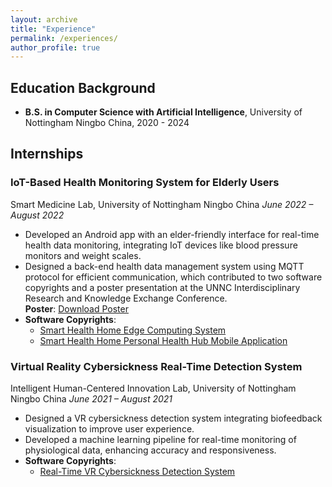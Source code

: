 ```yaml
---
layout: archive
title: "Experience"
permalink: /experiences/
author_profile: true
---
```


## Education Background

- **B.S. in Computer Science with Artificial Intelligence**, University of Nottingham Ningbo China, 2020 - 2024

## Internships

### IoT-Based Health Monitoring System for Elderly Users  
Smart Medicine Lab, University of Nottingham Ningbo China
*June 2022 – August 2022*  
- Developed an Android app with an elder-friendly interface for real-time health data monitoring, integrating IoT devices like blood pressure monitors and weight scales.
- Designed a back-end health data management system using MQTT protocol for efficient communication, which contributed to two software copyrights and a poster presentation at the UNNC Interdisciplinary Research and Knowledge Exchange Conference.  
  **Poster**: [Download Poster](files/SMPoster.pdf)  
- **Software Copyrights**:  
  - [Smart Health Home Edge Computing System](files/SM_SC1.pdf)  
  - [Smart Health Home Personal Health Hub Mobile Application](files/SM_SC2.pdf)


### Virtual Reality Cybersickness Real-Time Detection System  
Intelligent Human-Centered Innovation Lab, University of Nottingham Ningbo China
*June 2021 – August 2021*  
- Designed a VR cybersickness detection system integrating biofeedback visualization to improve user experience.  
- Developed a machine learning pipeline for real-time monitoring of physiological data, enhancing accuracy and responsiveness.  
- **Software Copyrights**:  
  - [Real-Time VR Cybersickness Detection System](files/PDM_SC.pdf)  
